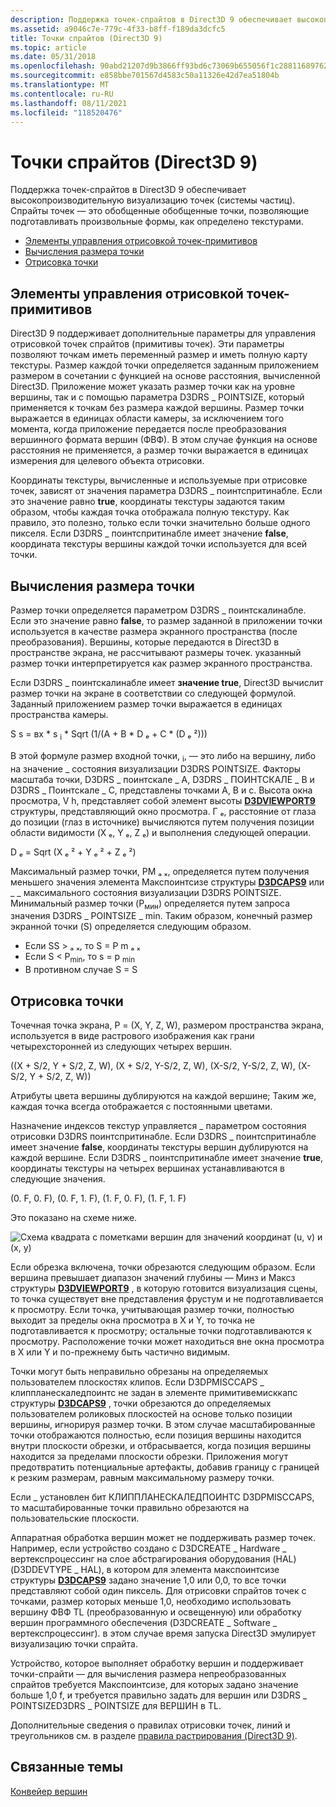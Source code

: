 ```yaml
---
description: Поддержка точек-спрайтов в Direct3D 9 обеспечивает высокопроизводительную визуализацию точек (системы частиц). Спрайты точек — это обобщенные обобщенные точки, позволяющие подготавливать произвольные формы, как определено текстурами.
ms.assetid: a9046c7e-779c-4f33-b8ff-f189da3dcfc5
title: Точки спрайтов (Direct3D 9)
ms.topic: article
ms.date: 05/31/2018
ms.openlocfilehash: 90abd21207d9b3866ff93bd6c73069b655056f1c28811689762b0ce669183793
ms.sourcegitcommit: e858bbe701567d4583c50a11326e42d7ea51804b
ms.translationtype: MT
ms.contentlocale: ru-RU
ms.lasthandoff: 08/11/2021
ms.locfileid: "118520476"
---
```

# <a name="point-sprites-direct3d-9"></a>Точки спрайтов (Direct3D 9)

Поддержка точек-спрайтов в Direct3D 9 обеспечивает высокопроизводительную визуализацию точек (системы частиц). Спрайты точек — это обобщенные обобщенные точки, позволяющие подготавливать произвольные формы, как определено текстурами.

-   [Элементы управления отрисовкой точек-примитивов](#point-primitive-rendering-controls)
-   [Вычисления размера точки](#point-size-computations)
-   [Отрисовка точки](#point-rendering)

## <a name="point-primitive-rendering-controls"></a>Элементы управления отрисовкой точек-примитивов

Direct3D 9 поддерживает дополнительные параметры для управления отрисовкой точек спрайтов (примитивы точек). Эти параметры позволяют точкам иметь переменный размер и иметь полную карту текстуры. Размер каждой точки определяется заданным приложением размером в сочетании с функцией на основе расстояния, вычисленной Direct3D. Приложение может указать размер точки как на уровне вершины, так и с помощью параметра D3DRS \_ POINTSIZE, который применяется к точкам без размера каждой вершины. Размер точки выражается в единицах области камеры, за исключением того момента, когда приложение передается после преобразования вершинного формата вершин (ФВФ). В этом случае функция на основе расстояния не применяется, а размер точки выражается в единицах измерения для целевого объекта отрисовки.

Координаты текстуры, вычисленные и используемые при отрисовке точек, зависят от значения параметра D3DRS \_ поинтспритинабле. Если это значение равно **true**, координаты текстуры задаются таким образом, чтобы каждая точка отображала полную текстуру. Как правило, это полезно, только если точки значительно больше одного пикселя. Если D3DRS \_ поинтспритинабле имеет значение **false**, координата текстуры вершины каждой точки используется для всей точки.

## <a name="point-size-computations"></a>Вычисления размера точки

Размер точки определяется параметром D3DRS \_ поинтскалинабле. Если это значение равно **false**, то размер заданной в приложении точки используется в качестве размера экранного пространства (после преобразования). Вершины, которые передаются в Direct3D в пространстве экрана, не рассчитывают размеры точек. указанный размер точки интерпретируется как размер экранного пространства.

Если D3DRS \_ поинтскалинабле имеет **значение true**, Direct3D вычислит размер точки на экране в соответствии со следующей формулой. Заданный приложением размер точки выражается в единицах пространства камеры.

S s = вх \* s <sub>i</sub> \* Sqrt (1/(A + B \* D ₑ + C \* (D ₑ ²)))

В этой формуле размер входной точки, <sub>i</sub>, — это либо на вершину, либо на значение \_ состояния визуализации D3DRS POINTSIZE. Факторы масштаба точки, D3DRS \_ поинтскале \_ A, D3DRS \_ ПОИНТСКАЛЕ \_ B и D3DRS \_ Поинтскале \_ C, представлены точками A, B и c. Высота окна просмотра, V h, представляет собой элемент высоты [**D3DVIEWPORT9**](d3dviewport9.md) структуры, представляющий окно просмотра. Г ₑ, расстояние от глаза до позиции (глаз в источнике) вычисляются путем получения позиции области видимости (X ₑ, Y ₑ, Z ₑ) и выполнения следующей операции.

D ₑ = Sqrt (X ₑ ² + Y ₑ ² + Z ₑ ²)

Максимальный размер точки, PM ₐ ₓ, определяется путем получения меньшего значения элемента Макспоинтсизе структуры [**D3DCAPS9**](/windows/desktop/api/D3D9Caps/ns-d3d9caps-d3dcaps9) или \_ \_ максимального состояния визуализации D3DRS POINTSIZE. Минимальный размер точки (P<sub>мин</sub>) определяется путем запроса значения D3DRS \_ POINTSIZE \_ min. Таким образом, конечный размер экранной точки (S) определяется следующим образом.

-   Если SS > ₐ ₓ, то S = P m ₐ ₓ
-   Если S < P<sub>min</sub>, то s = p <sub>min</sub>
-   В противном случае S = S

## <a name="point-rendering"></a>Отрисовка точки

Точечная точка экрана, P = (X, Y, Z, W), размером пространства экрана, используется в виде растрового изображения как грани четырехсторонней из следующих четырех вершин.

((X + S/2, Y + S/2, Z, W), (X + S/2, Y-S/2, Z, W), (X-S/2, Y-S/2, Z, W), (X-S/2, Y + S/2, Z, W))

Атрибуты цвета вершины дублируются на каждой вершине; Таким же, каждая точка всегда отображается с постоянными цветами.

Назначение индексов текстур управляется \_ параметром состояния отрисовки D3DRS поинтспритинабле. Если D3DRS \_ поинтспритинабле имеет значение **false**, координаты текстуры вершин дублируются на каждой вершине. Если D3DRS \_ поинтспритинабле имеет значение **true**, координаты текстуры на четырех вершинах устанавливаются в следующие значения.

(0. F, 0. F), (0. F, 1. F), (1. F, 0. F), (1. F, 1. F)

Это показано на схеме ниже.

![Схема квадрата с пометками вершин для значений координат (u, v) и (x, y)](images/spritepoint.png)

Если обрезка включена, точки обрезаются следующим образом. Если вершина превышает диапазон значений глубины — Минз и Максз структуры [**D3DVIEWPORT9**](d3dviewport9.md) , в которую готовится визуализация сцены, то точка существует вне представления фрустум и не подготавливается к просмотру. Если точка, учитывающая размер точки, полностью выходит за пределы окна просмотра в X и Y, то точка не подготавливается к просмотру; остальные точки подготавливаются к просмотру. Расположение точки может находиться вне окна просмотра в X или Y и по-прежнему быть частично видимым.

Точки могут быть неправильно обрезаны на определяемых пользователем плоскостях клипов. Если D3DPMISCCAPS \_ клиппланескаледпоинтс не задан в элементе примитивемисккапс структуры [**D3DCAPS9**](/windows/desktop/api/D3D9Caps/ns-d3d9caps-d3dcaps9) , точки обрезаются до определяемых пользователем роликовых плоскостей на основе только позиции вершины, игнорируя размер точки. В этом случае масштабированные точки отображаются полностью, если позиция вершины находится внутри плоскости обрезки, и отбрасывается, когда позиция вершины находится за пределами плоскости обрезки. Приложения могут предотвратить потенциальные артефакты, добавив границу с границей к резким размерам, равным максимальному размеру точки.

Если \_ установлен бит КЛИППЛАНЕСКАЛЕДПОИНТС D3DPMISCCAPS, то масштабированные точки правильно обрезаются на пользовательские плоскости.

Аппаратная обработка вершин может не поддерживать размер точек. Например, если устройство создано с D3DCREATE \_ Hardware \_ вертекспроцессинг на слое абстрагирования оборудования (HAL) (D3DDEVTYPE \_ HAL), в котором для элемента макспоинтсизе структуры [**D3DCAPS9**](/windows/desktop/api/D3D9Caps/ns-d3d9caps-d3dcaps9) задано значение 1,0 или 0,0, то все точки представляют собой один пиксель. Для отрисовки спрайтов точек с точками, размер которых меньше 1,0, необходимо использовать вершину ФВФ TL (преобразованную и освещенную) или обработку вершин программного обеспечения (D3DCREATE \_ Software \_ вертекспроцессинг). в этом случае время запуска Direct3D эмулирует визуализацию точки спрайта.

Устройство, которое выполняет обработку вершин и поддерживает точки-спрайти — для вычисления размера непреобразованных спрайтов требуется Макспоинтсизе, для которых задано значение больше 1,0 f, и требуется правильно задать для вершин или D3DRS \_ POINTSIZED3DRS \_ POINTSIZE для ВЕРШИН в TL.

Дополнительные сведения о правилах отрисовки точек, линий и треугольников см. в разделе [правила растрирования (Direct3D 9)](rasterization-rules.md).

## <a name="related-topics"></a>Связанные темы

<dl> <dt>

[Конвейер вершин](vertex-pipeline.md)
</dt> </dl>

 

 



